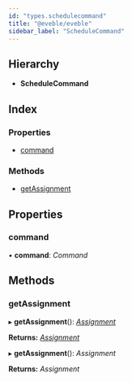 ```yaml
---
id: "types.schedulecommand"
title: "@eveble/eveble"
sidebar_label: "ScheduleCommand"
---
```


## Hierarchy

* **ScheduleCommand**

## Index

### Properties

* [command](types.schedulecommand.md#command)

### Methods

* [getAssignment](types.schedulecommand.md#getassignment)

## Properties

###  command

• **command**: *Command*

## Methods

###  getAssignment

▸ **getAssignment**(): *[Assignment](types.assignment.md)*

**Returns:** *[Assignment](types.assignment.md)*

▸ **getAssignment**(): *Assignment*

**Returns:** *Assignment*
